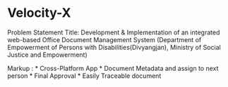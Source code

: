 # Velocity-X
 
Problem Statement Title: Development & Implementation of an integrated web-based Office Document Management System (Department of Empowerment of Persons with Disabilities(Divyangjan), Ministry of Social Justice and Empowerment)

Markup : * Cross-Platform App
         * Document Metadata and assign to next person
         * Final Approval
         * Easily Traceable document
